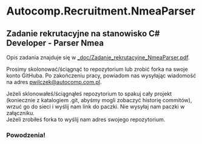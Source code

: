 # Autocomp.Recruitment.NmeaParser

<h2>Zadanie rekrutacyjne na stanowisko C# Developer - Parser Nmea</h2>

Opis zadania znajduje się w [_doc/Zadanie_rekrutacyjne_NmeaParser.pdf](_doc/Zadanie_rekrutacyjne_NmeaParser.pdf).

Prosimy skolonować/ściągnąć to repozytorium lub zrobić forka na swoje konto GitHuba. Po zakończeniu pracy, powiadom nas wysyłając wiadomość na adres pwilczek@autocomp.com.pl.

<p>Jeżeli sklonowałeś/ściągnąłeś repozytorium to spakuj cały projekt (koniecznie z katalogiem .git, abyśmy mogli zobaczyć historię commitów), wrzuć go do sieci i wyślij nam link do paczki. Nie wysyłaj nam paczki w załączniku.<br/>
Jeżeli zrobiłeś forka to wyślij nam adres swojego repozytorium.<p>

<h3>Powodzenia!</h3>
